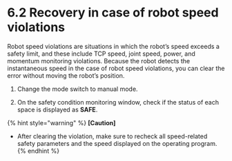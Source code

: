 ﻿# 6.2	Recovery in case of robot speed violations

Robot speed violations are situations in which the robot’s speed exceeds a safety limit, and these include TCP speed, joint speed, power, and momentum monitoring violations. Because the robot detects the instantaneous speed in the case of robot speed violations, you can clear the error without moving the robot’s position.

1.  Change the mode switch to manual mode.


2.  On the safety condition monitoring window, check if the status of each space is displayed as **SAFE**.


{% hint style="warning" %}
**[Caution]**

* After clearing the violation, make sure to recheck all speed-related safety parameters and the speed displayed on the operating program.
{% endhint %}
